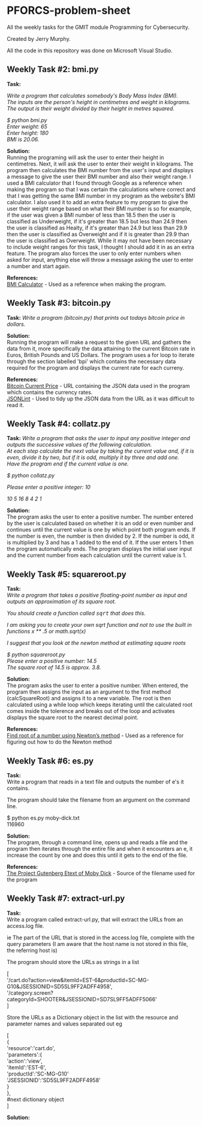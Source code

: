 # PFORCS-problem-sheet

All the weekly tasks for the GMIT module Programming for Cybersecurity.

Created by Jerry Murphy.

All the code in this repository was done on Microsoft Visual Studio.

<h2><b>Weekly Task #2: bmi.py</b></h2>

<b>Task:</b>

<i>Write a program that calculates somebody's Body Mass Index (BMI).</br>
The inputs are the person's height in centimetres and weight in kilograms.</br>
The output is their weight divided by their height in metres squared.</br>

$ python bmi.py</br>
Enter weight: 65</br>
Enter height: 180</br>
BMI is 20.06.</br></i>

<b>Solution:</b></br>
Running the programing will ask the user to enter their height in centimetres. Next, it will ask the user to enter their weight in kilograms. The program then calculates the BMI number from the user's input and displays a message to give the user their BMI number and also their weight range. I used a BMI calculator that I found through Google as a reference when making the program so that I was certain the calculations where correct and that I was getting the same BMI number in my program as the website's BMI calculator. I also used it to add an extra feature to my program to give the user their weight range based on what their BMI number is so for example, if the user was given a BMI number of less than 18.5 then the user is classified as Underweight, if it's greater than 18.5 but less than 24.9 then the user is classified as Healty, if it's greater than 24.9 but less than 29.9 then the user is classified as Overweight and if it is greater than 29.9 than the user is classified as Overweight. While it may not have been necessary to include weight ranges for this task, I thought I should add it in as an extra feature. The program also forces the user to only enter numbers when asked for input, anything else will throw a message asking the user to enter a number and start again.

<b>References:</b></br>
<a href="https://patient.info/doctor/bmi-calculator-calculator">BMI Calculator</a> - Used as a reference when making the program.

<h2><b>Weekly Task #3: bitcoin.py</b></h2>

<b>Task:</b>
<i>Write a program (bitcoin.py) that prints out todays bitcoin price in dollars.</i>

<b>Solution:</b></br>
Running the program will make a request to the given URL and gathers the data from it, more specifically the data attaining to the current Bitcoin rate in Euros, British Pounds and US Dollars. The program uses a for loop to iterate through the section labelled 'bpi' which contains the necessary data required for the program and displays the current rate for each curreny.

<b>References:</b></br>
<a href="https://api.coindesk.com/v1/bpi/currentprice.json">Bitcoin Current Price</a> - URL containing the JSON data used in the program which contains the currency rates.</br>
<a href="jsonlint.com">JSONLint</a> - Used to tidy up the JSON data from the URL as it was difficult to read it.

<h2><b>Weekly Task #4: collatz.py</b></h2>

<b>Task:</b>
<i>Write a program that asks the user to input any positive integer and outputs the successive values of the following calculation.</br>
At each step calculate the next value by taking the current value and, if it is even, divide it by two, but if it is odd, multiply it by three and add one.</br>
Have the program end if the current value is one.</br>

$ python collatz.py</br>

Please enter a positive integer: 10</br>

10 5 16 8 4 2 1</i></br>

<b>Solution:</b></br>
The program asks the user to enter a positive number. The number entered by the user is calculated based on whether it is an odd or even number and continues until the current value is one by which point both program ends. If the number is even, the number is then divided by 2. If the number is odd, it is multiplied by 3 and has a 1 added to the end of it. If the user enters 1 then the program automatically ends. The program displays the initial user input and the current number from each calculation until the current value is 1.

<h2><b>Weekly Task #5: squareroot.py</b></h2>

<b>Task:</b></br>
<i>Write a program that takes a positive floating-point number as input and outputs an approximation of its square root.

You should create a function called <tt>sqrt</tt> that does this.

I am asking you to create your own sqrt function and not to use the built in functions x ** .5 or math.sqrt(x)

I suggest that you look at the newton method at estimating square roots

$ python squareroot.py</br>
Please enter a positive number: 14.5</br>
The square root of 14.5 is approx. 3.8.</i></br>

<b>Solution:</b></br>
The program asks the user to enter a positive number. When entered, the program then assigns the input as an argument to the first method (calcSquareRoot) and assigns it to a new variable. The root is then calculated using a while loop which keeps iterating until the calculated root comes inside the tolerence and breaks out of the loop and activates displays the square root to the nearest decimal point.

<b>References:</b></br>
<a href="https://www.geeksforgeeks.org/find-root-of-a-number-using-newtons-method/">Find root of a number using Newton’s method</a> - Used as a reference for figuring out how to do the Newton method

<h2><b>Weekly Task #6: es.py</b></h2>

<b>Task:</b></br>
Write a program that reads in a text file and outputs the number of e's it contains.</br>

The program should take the filename from an argument on the command line.</br>

$ python es.py moby-dick.txt</br>
116960</br>

<b>Solution:</b></br>
The program, through a command line, opens up and reads a file and the program then iterates through the entire file and when it encounters an e, it increase the count by one and does this until it gets to the end of the file.

<b>References:</b></br>
<a href="https://www.gutenberg.org/files/2701/old/moby10b.txt">The Project Gutenberg Etext of Moby Dick</a> - Source of the filename used for the program

<h2><b>Weekly Task #7: extract-url.py</b></h2>

<b>Task:</b></br>
Write a program called extract-url.py, that will extract the URLs from an access.log file. </br>

ie The part of the URL that is stored in the access.log file, complete with the query parameters (I am aware that the host name is not stored in this file, the referring host is)</br>

The program should store the URLs as strings in a list</br>

[</br>
'/cart.do?action=view&itemId=EST-6&productId=SC-MG-G10&JSESSIONID=SD5SL9FF2ADFF4958',</br>
'/category.screen?categoryId=SHOOTER&JSESSIONID=SD7SL9FF5ADFF5066' </br>
]</br>

Store the URLs as a Dictionary object in the list with the resource and parameter names and values separated out eg</br>

[</br>
   {</br>
     'resource':'cart.do', </br>
     'parameters':{</br>
         'action':'view',</br>
         'itemId':'EST-6',</br>
         'productId':'SC-MG-G10'</br>
         'JSESSIONID':'SD5SL9FF2ADFF4958'</br>
     }</br>
   },</br>
   #next dictionary object</br>
]</br>

<b>Solution:</b></br>
